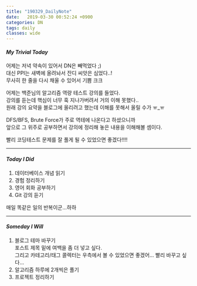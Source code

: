 ```yaml
---
title: "190329_DailyNote"
date:   2019-03-30 00:52:24 +0900
categories: DN
tags: daily
classes: wide
---
```

#### _My Trivial Today_

어제는 저녁 약속이 있어서 DN은 빼먹었다 ;)  
대신 PPI는 새벽에 올려놔서 잔디 씨앗은 심었다..!  
무사히 한 줄을 다시 채울 수 있어서 기쁨 크크  
  
어제는 백준님의 알고리즘 역량 테스트 강의를 들었다.  
강의를 듣는데 핵심이 너무 훅 지나가버려서 거의 이해 못했다..  
원래 강의 요약을 블로그에 올리려고 했는데 이해를 못해서 올릴 수가 ㅠ_ㅠ  
  
DFS/BFS, Brute Force가 주로 역테에 나온다고 하셨으니까  
앞으로 그 위주로 공부하면서 강의에 정리해 놓은 내용을 이해해볼 셈이다.  
  
빨리 코딩테스트 문제를 잘 풀게 될 수 있었으면 좋겠다!!!!  

___
 
#### _Today I Did_
  
1. 데이터베이스 개념 읽기  
2. 경험 정리하기
3. 영어 회화 공부하기  
4. Git 강의 듣기  
  
매일 똑같은 일의 반복이군...하하
  
___

#### _Someday I Will_ 
 
1. 블로그 테마 바꾸기  
포스트 제목 밑에 여백을 좀 더 넣고 싶다.  
그리고 카테고리/태그 콜렉터는 우측에서 볼 수 있었으면 좋겠어... 빨리 바꾸고 싶다...  
2. 알고리즘 하루에 2개씩은 풀기  
3. 프로젝트 정리하기  